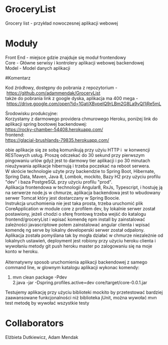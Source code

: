 # GroceryList
Grocery list - przykład nowoczesnej aplikacji webowej

# Moduły 

Front End - miejsce gdzie znajduje się moduł frontendowy <br>
Core - Główne serwisy i kontrolery aplikacji webowej backendowej <br>
Model - Model danych aplikacji <br>

#Komentarz

Kod źródłowy, dostępny do pobrania z repozytorium - https://github.com/adammendak/GroceryList <br>
także do pobrania link z google dyska, aplikacja ma 400 mega - https://drive.google.com/open?id=1GatjXBvpeIQ9rLBm2G8La9vQI1jRe5mL  <br>

Środowisku produkcyjne: <br>
Korzystamy z darmowego providera chmurowego Heroku, poniżej link do aplikacji spring bootowej backendowej:<br> 
https://rocky-chamber-54408.herokuapp.com/  <br>
frontend: <br>
https://glacial-brushlands-79835.herokuapp.com/  <br>

obie aplikacje się ze sobą komunikują przy użyiu HTTP i  w konwencji RESTowych usług. Proszę odczekać do 30 sekund przy pierwszym pingowaniu urlów gdyż jest to darmowy tier aplikacji i po 30 minutach nieużywania aplikacje hibernują i trzeba poczekać na reboot serwera. <br>
W skrócie technologie użyte przy backendzie to Spring Boot, Hibernate, Spring Data, Maven, Java 8, Lombok, mockito, Bazy H2 przy użyciu profilu "dev" i baza PostgreSQL przy użyciu profilu "prod". <br> Aplikacja frontendowa w technologii Angular8, RxJs, Typescript, i hostuję ją na serwerze node.js w chmurze, aplikacja backendowa jest to wbudowany serwer Tomcat który jest dostarczany w Spring Boocie. <br>
Instrukcja uruchomienia nie jest taka prosta, trzeba uruchomić plik CoreApplication w module core z profilem dev, by lokalnie serwer został postawiony, jeżeli chodzi o sferę frontową trzeba wejść do katalogu frontend/groceryList i wpisać komendę npm install by zainstalować zależności javascriptowe potem zainstalować angular clienta i wpisać komendę ng serve by lokalny developerski serwer został odpalony. <br> Aplikacja została pomyślana tak by mogła działać w chmurze niezależnie od lokalnych ustawień, deployment jest robiony przy użyciu heroku clienta i wywołaniu metody git push heroku master po zalogowaniu się na moje konto w heroku. <br>
<br>
Alternatywny sposob uruchomienia aplikacji backendowej z samego command line, w glownym katalogu aplikacji wykonac komendy: <br>
1. mvn clean package -Pdev <br>
2.java -jar -Dspring.profiles.active=dev core/target/core-0.0.1.jar <br>

Testujemy aplikację przy użyciu biblioteki mockito by przetestować bardziej zaawansowane funkcjonalności niż biblioteka jUnit, można wywołać mvn test metodę by wywołać wszystkie testy

# Collaborators
Elżbieta Dutkiewicz, Adam Mendak
